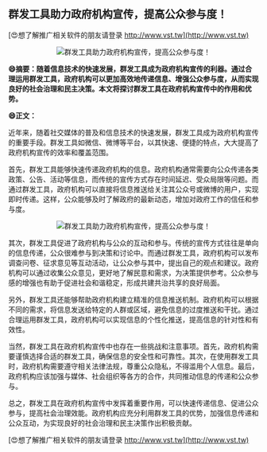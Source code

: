 ## **群发工具助力政府机构宣传，提高公众参与度！**

[😍想了解推广相关软件的朋友请登录 http://www.vst.tw](http://www.vst.tw)

 <center><img src="https://vst.tw/MP4/tuiguang/png/8.png" alt="群发工具助力政府机构宣传，提高公众参与度！"></center>

**😄摘要：随着信息技术的快速发展，群发工具成为政府机构宣传的利器。通过合理运用群发工具，政府机构可以更加高效地传递信息、增强公众参与度，从而实现良好的社会治理和民主决策。本文将探讨群发工具在政府机构宣传中的作用和优势。**

**😄正文：**

近年来，随着社交媒体的普及和信息技术的快速发展，群发工具成为政府机构宣传的重要手段。群发工具如微信、微博等平台，以其快速、便捷的特点，大大提高了政府机构宣传的效率和覆盖范围。

首先，群发工具能够快速传递政府机构的信息。政府机构通常需要向公众传递各类政策、公告、活动等信息，而传统的宣传方式存在时间延迟、受众局限等问题。而通过群发工具，政府机构可以直接将信息推送给关注其公众号或微博的用户，实现即时传递。这样，公众能够及时了解政府的最新动态，增加对政府工作的信任和参与度。

 <center><img src="https://vst.tw/MP4/tuiguang/png/2.png" alt="群发工具助力政府机构宣传，提高公众参与度！"></center>

其次，群发工具促进了政府机构与公众的互动和参与。传统的宣传方式往往是单向的信息传递，公众很难参与到决策和讨论中。而通过群发工具，政府机构可以发布调查问卷、征求意见等互动活动，让公众参与其中，提出自己的观点和建议。政府机构可以通过收集公众意见，更好地了解民意和需求，为决策提供参考。公众参与感的增强也有助于促进社会和谐稳定，形成共建共治共享的良好局面。

另外，群发工具还能够帮助政府机构建立精准的信息推送机制。政府机构可以根据不同的需求，将信息发送给特定的人群或区域，避免信息的过度推送和干扰。通过合理运用群发工具，政府机构可以实现信息的个性化推送，提高信息的针对性和有效性。

当然，群发工具在政府机构宣传中也存在一些挑战和注意事项。首先，政府机构需要谨慎选择合适的群发工具，确保信息的安全性和可靠性。其次，在使用群发工具时，政府机构需要遵守相关法律法规，尊重公众隐私，不得滥用个人信息。最后，政府机构应该加强与媒体、社会组织等各方的合作，共同推动信息的传递和公众参与。

总之，群发工具在政府机构宣传中发挥着重要作用，可以快速传递信息、促进公众参与，提高社会治理效能。政府机构应充分利用群发工具的优势，加强信息传递和公众互动，为实现良好的社会治理和民主决策作出积极贡献。

[😍想了解推广相关软件的朋友请登录 http://www.vst.tw](http://www.vst.tw)



